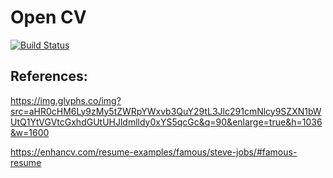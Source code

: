 # Open CV
[![Build Status](https://travis-ci.org/hex0cter/open-cv.svg?branch=master)](https://travis-ci.org/hex0cter/open-cv)

## References:
https://img.glyphs.co/img?src=aHR0cHM6Ly9zMy5tZWRpYWxvb3QuY29tL3Jlc291cmNlcy9SZXN1bWUtQ1YtVGVtcGxhdGUtUHJldmlldy0xYS5qcGc&q=90&enlarge=true&h=1036&w=1600

https://enhancv.com/resume-examples/famous/steve-jobs/#famous-resume
